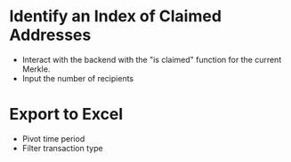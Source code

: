 # Identify an Index of Claimed Addresses
-	Interact with the backend with the "is claimed" function for the current Merkle.
-	Input the number of recipients 

# Export to Excel
- Pivot time period
- Filter transaction type